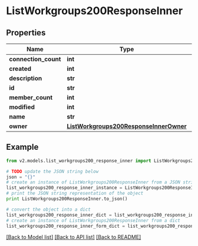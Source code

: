 # ListWorkgroups200ResponseInner


## Properties
Name | Type | Description | Notes
------------ | ------------- | ------------- | -------------
**connection_count** | **int** |  | [optional] 
**created** | **int** |  | [optional] 
**description** | **str** |  | [optional] 
**id** | **str** |  | [optional] 
**member_count** | **int** |  | [optional] 
**modified** | **int** |  | [optional] 
**name** | **str** |  | [optional] 
**owner** | [**ListWorkgroups200ResponseInnerOwner**](ListWorkgroups200ResponseInnerOwner.md) |  | [optional] 

## Example

```python
from v2.models.list_workgroups200_response_inner import ListWorkgroups200ResponseInner

# TODO update the JSON string below
json = "{}"
# create an instance of ListWorkgroups200ResponseInner from a JSON string
list_workgroups200_response_inner_instance = ListWorkgroups200ResponseInner.from_json(json)
# print the JSON string representation of the object
print ListWorkgroups200ResponseInner.to_json()

# convert the object into a dict
list_workgroups200_response_inner_dict = list_workgroups200_response_inner_instance.to_dict()
# create an instance of ListWorkgroups200ResponseInner from a dict
list_workgroups200_response_inner_form_dict = list_workgroups200_response_inner.from_dict(list_workgroups200_response_inner_dict)
```
[[Back to Model list]](../README.md#documentation-for-models) [[Back to API list]](../README.md#documentation-for-api-endpoints) [[Back to README]](../README.md)


